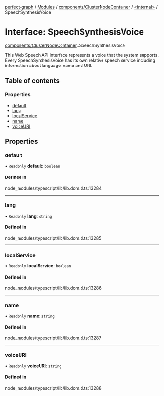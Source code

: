 [perfect-graph](../README.md) / [Modules](../modules.md) / [components/ClusterNodeContainer](../modules/components_ClusterNodeContainer.md) / [<internal\>](../modules/components_ClusterNodeContainer._internal_.md) / SpeechSynthesisVoice

# Interface: SpeechSynthesisVoice

[components/ClusterNodeContainer](../modules/components_ClusterNodeContainer.md).[<internal>](../modules/components_ClusterNodeContainer._internal_.md).SpeechSynthesisVoice

This Web Speech API interface represents a voice that the system supports. Every SpeechSynthesisVoice has its own relative speech service including information about language, name and URI.

## Table of contents

### Properties

- [default](components_ClusterNodeContainer._internal_.SpeechSynthesisVoice.md#default)
- [lang](components_ClusterNodeContainer._internal_.SpeechSynthesisVoice.md#lang)
- [localService](components_ClusterNodeContainer._internal_.SpeechSynthesisVoice.md#localservice)
- [name](components_ClusterNodeContainer._internal_.SpeechSynthesisVoice.md#name)
- [voiceURI](components_ClusterNodeContainer._internal_.SpeechSynthesisVoice.md#voiceuri)

## Properties

### default

• `Readonly` **default**: `boolean`

#### Defined in

node_modules/typescript/lib/lib.dom.d.ts:13284

___

### lang

• `Readonly` **lang**: `string`

#### Defined in

node_modules/typescript/lib/lib.dom.d.ts:13285

___

### localService

• `Readonly` **localService**: `boolean`

#### Defined in

node_modules/typescript/lib/lib.dom.d.ts:13286

___

### name

• `Readonly` **name**: `string`

#### Defined in

node_modules/typescript/lib/lib.dom.d.ts:13287

___

### voiceURI

• `Readonly` **voiceURI**: `string`

#### Defined in

node_modules/typescript/lib/lib.dom.d.ts:13288
